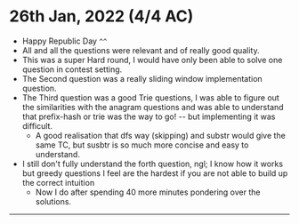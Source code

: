 # 26th Jan, 2022 (4/4 AC)

- Happy Republic Day `^^`
- All and all the questions were relevant and of really good quality.
- This was a super Hard round, I would have only been able to solve one question in contest setting.
- The Second question was a really sliding window implementation question.
- The Third question was a good Trie questions, I was able to figure out the similarities with the anagram questions and was able to understand that prefix-hash or trie was the way to go! -- but implementing it was difficult.
  - A good realisation that dfs way (skipping) and substr would give the same TC, but susbtr is so much more concise and easy to understand.
- I still don't fully understand  the forth question, ngl; I know how it works but greedy questions I feel are the hardest if you are not able to build up the correct intuition
  - Now I do after spending 40 more minutes pondering over the solutions.

---
